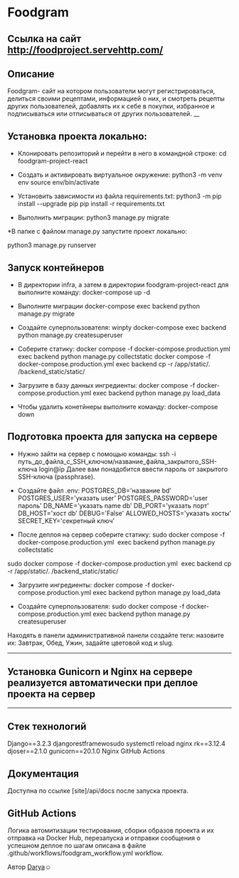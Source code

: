 # Foodgram 

## Ссылка на сайт http://foodproject.servehttp.com/

## Описание

Foodgram- сайт на котором пользователи могут регистрироваться, делиться своими рецептами, информацией о них, и смотреть рецепты других пользователей, добавлять их к себе в покупки, избранное и подписываться или отписываться от других пользователей. __

## Установка проекта локально:

* Клонировать репозиторий и перейти в него в командной строке:
cd foodgram-project-react

* Cоздать и активировать виртуальное окружение:
python3 -m venv env
source env/bin/activate

* Установить зависимости из файла requirements.txt:
python3 -m pip install --upgrade pip
pip install -r requirements.txt

* Выполнить миграции:
python3 manage.py migrate

*В папке с файлом manage.py запустите проект локально:

python3 manage.py runserver


 ## Запуск контейнеров

* В директории infra, а затем в директории foodgram-project-react для выполните команду:
docker-compose up -d

* Выполните миграции
docker-compose exec backend python manage.py migrate

* Создайте суперпользователя:
winpty docker-compose exec backend python manage.py createsuperuser

* Соберите статику:
docker compose -f docker-compose.production.yml exec backend python manage.py collectstatic
docker compose -f docker-compose.production.yml exec backend cp -r /app/static/. /backend_static/static/

* Загрузите в базу данных ингредиенты:
 docker compose -f docker-compose.production.yml exec backend python manage.py load_data

* Чтобы удалить конетйнеры выполните команду:
docker-compose down


## Подготовка проекта для запуска на сервере

* Нужно зайти на сервер с помощью команды:
ssh -i путь_до_файла_с_SSH_ключом/название_файла_закрытого_SSH-ключа login@ip 
Далее вам понадобится ввести пароль от закрытого SSH-ключа (passphrase).

* Создайте файл .env:
POSTGRES_DB='название bd'
POSTGRES_USER='указать user'
POSTGRES_PASSWORD='user пароль'
DB_NAME='указать name db'
DB_PORT='указать порт'
DB_HOST='хост db'
DEBUG='False'
ALLOWED_HOSTS='указать хосты'
SECRET_KEY='секретный ключ'

* После деплоя на сервер соберите статику:
sudo docker compose -f docker-compose.production.yml  exec backend python manage.py collectstatic

sudo docker compose -f docker-compose.production.yml  exec backend cp -r /app/static/. /backend_static/static/

* Загрузите ингредиенты:
 docker compose -f docker-compose.production.yml exec backend python manage.py load_data

* Создайте суперпользователя:
sudo docker compose -f docker-compose.production.yml exec backend python manage.py createsuperuser

Находять в панели административной панели создайте теги: назовите их: Завтрак, Обед, Ужин, задайте цветовой код и slug.
___

## Установка Gunicorn и Nginx на сервере реализуется автоматически при деплое проекта на сервер
___

## Стек технологий

Django==3.2.3
djangorestframewosudo systemctl reload nginx rk==3.12.4
djoser==2.1.0
gunicorn==20.1.0
Nginx
GitHub Actions

## Документация

Доступна по ссылке [site]/api/docs после запуска проекта.

## GitHub Actions

Логика автомитизации тестирования, сборки образов проекта и их отправка на Docker Hub, перезапуска и отправки сообщения о успешном деплое по шагам описана в файле .github/workflows/foodgram_workflow.yml workflow.


Автор [Darya](https://github.com/PopkovaDar):relaxed:
